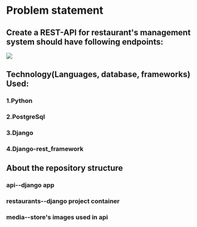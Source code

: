 # Problem statement

## Create a REST-API for restaurant's management system should have following endpoints:

![](https://miro.medium.com/max/1050/1*ZnCwAWzeM-5mmYElXJteNw.png)

## Technology(Languages, database, frameworks) Used:

### 1.Python

### 2.PostgreSql

### 3.Django

### 4.Django-rest_framework


## About the repository structure
### api--django app
### restaurants--django project container 
### media--store's images used in api
